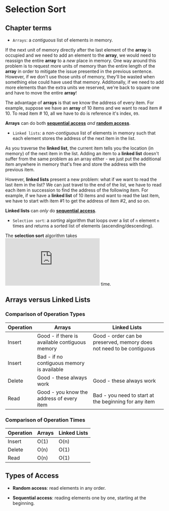 # Selection Sort

## Chapter terms

* `Arrays`: a *contiguous* list of elements in memory.

If the next unit of memory directly after the last element of the **array** is occupied and we need to add an element to the **array**, we would need to reassign the entire **array** to a *new* place in memory. One way around this problem is to request more units of memory than the entire length of the **array** in order to mitigate the issue presented in the previous sentence. However, if we don't use those units of memory, they'll be wasted when something else could have used that memory. Additonally, if we need to add more elements than the extra units we reserved, we're back to square one and have to move the entire **array**!

The advantage of **arrays** is that we know the address of every item. For example, suppose we have an **array** of 10 items and we want to read item # 10. To read item # 10, all we have to do is reference it's index, `09`.

**Arrays** can do both [**sequential access**](#types-of-access) *and* [**random access**](#types-of-access).

* `Linked lists`: a *non-contiguous* list of elements in memory such that each element stores the address of the next item in the list.

As you traverse the **linked list**, the current item tells you the location (in memory) of the next item in the list. Adding an item to a **linked list** doesn't suffer from the same problem as an array either - we just put the additional item anywhere in memory that's free and store the address with the previous item.

However, **linked lists** present a new problem: what if we want to read the last item in the list? We can just travel to the end of the list, we have to read each item in succession to find the address of the following item. For example, if we have a **linked list** of 10 items and want to read the last item, we have to start with item #1 to get the address of item #2, and so on.

**Linked lists** can *only* do [**sequential access**](#types-of-access).

* `Selection sort`: a *sorting* algorithm that loops over a list of `n` element `n` times and returns a sorted list of elements (ascending/descending).

The **selection sort** algorithm takes ![O(n^2)](http://www.sciweavers.org/tex2img.php?eq=O%28n%5E%7B2%7D%29&bc=White&fc=Black&im=jpg&fs=12&ff=arev&edit=0) time.

## Arrays versus Linked Lists

### Comparison of Operation Types

Operation | Arrays | Linked Lists
--- | --- | ---
Insert | Good - if there is available contiguous memory | Good - order can be preserved, memory does not need to be contiguous
Insert | Bad - if no contiguous memory is available |
Delete | Good - these always work | Good - these always work
Read | Good - you know the address of every item | Bad - you need to start at the beginning for any item

### Comparison of Operation Times

Operation | Arrays | Linked Lists
--- | --- | ---
Insert | O(1) | O(n)
Delete | O(n) | O(1)
Read | O(n) | O(1)

## Types of Access

* **Random access**: read elements in any order.

* **Sequential access**: reading elements one by one, starting at the beginning.
